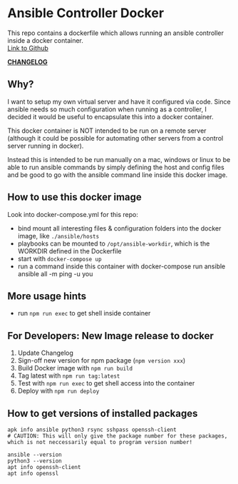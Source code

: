 # Ansible Controller Docker

This repo contains a dockerfile which allows running an ansible controller inside a docker container.  
[Link to Github](https://github.com/vservtech/ansible-controller-docker)

**[CHANGELOG](https://github.com/vservtech/ansible-controller-docker/blob/main/changelog.md)**
## Why?

I want to setup my own virtual server and have it configured via code. 
Since ansible needs so much configuration when running as a controller, 
I decided it would be useful to encapsulate this into a docker container. 

This docker container is NOT intended to be run on a remote server (although it could be possible for automating other servers from a control server running in docker). 

Instead this is intended to be run manually on a mac, windows or linux to be able to run ansible commands by simply defining the host and config files 
and be good to go with the ansible command line inside this docker image.

## How to use this docker image

Look into docker-compose.yml for this repo: 
- bind mount all interesting files & configuration folders into the docker image, like `./ansible/hosts`
- playbooks can be mounted to `/opt/ansible-workdir`, which is the WORKDIR defined in the Dockerfile
- start with `docker-compose up`
- run a command inside this container with docker-compose run ansible ansible all -m ping -u you 

## More usage hints 

- run `npm run exec` to get shell inside container 

## For Developers: New Image release to docker

1. Update Changelog
2. Sign-off new version for npm package (`npm version xxx`)
3. Build Docker image with `npm run build`
4. Tag latest with `npm run tag:latest`
5. Test with `npm run exec` to get shell access into the container
6. Deploy with `npm run deploy`

## How to get versions of installed packages 

```
apk info ansible python3 rsync sshpass openssh-client
# CAUTION: This will only give the package number for these packages, which is not neccessarily equal to program version number!

ansible --version
python3 --version
apt info openssh-client
apt info openssl
```